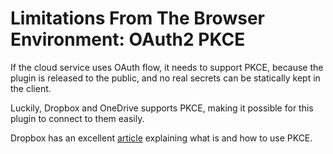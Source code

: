 # Limitations From The Browser Environment: OAuth2 PKCE

If the cloud service uses OAuth flow, it needs to support PKCE, because the plugin is released to the public, and no real secrets can be statically kept in the client.

Luckily, Dropbox and OneDrive supports PKCE, making it possible for this plugin to connect to them easily.

Dropbox has an excellent [article](https://dropbox.tech/developers/pkce--what-and-why-) explaining what is and how to use PKCE.
